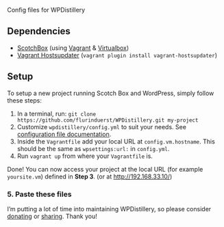 Config files for WPDistillery

## Dependencies

- [ScotchBox](https://box.scotch.io) (using [Vagrant](https://vagrantup.com) & [Virtualbox](https://virtualbox.org))
- [Vagrant Hostsupdater](https://github.com/cogitatio/vagrant-hostsupdater) (`vagrant plugin install vagrant-hostsupdater`)

## Setup

To setup a new project running Scotch Box and WordPress, simply follow these steps:

1. In a terminal, run: `git clone https://github.com/flurinduerst/WPDistillery.git my-project`
2. Customize `wpdistillery/config.yml` to suit your needs. See [configuration file documentation](README_CONFIG.md).
3. Inside the `Vagrantfile` add your local URL at `config.vm.hostname`. This should be the same as `wpsettings:url:` in `config.yml`.
4. Run `vagrant up` from where your `Vagrantfile` is.

Done! You can now access your project at the local URL (for example `yoursite.vm`) defined in **Step 3**. (or at http://192.168.33.10/)

### 5. Paste these files

I’m putting a lot of time into maintaining WPDistillery, so please consider [donating](https://www.paypal.me/FlurinDuerst/10) or [sharing](https://twitter.com/intent/tweet?url=https%3A%2F%2Fwpdistillery.org). Thank you!
